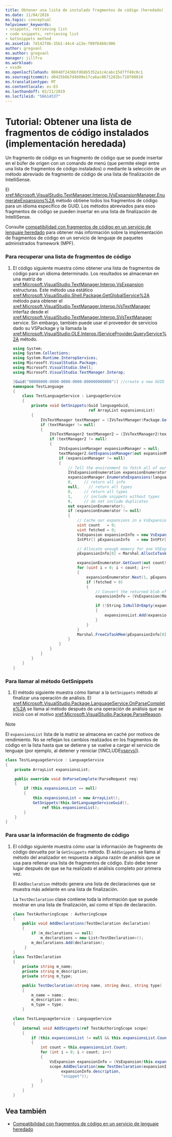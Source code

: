 ```yaml
---
title: Obtener una lista de instalado fragmentos de código (heredado) | Microsoft Docs
ms.date: 11/04/2016
ms.topic: conceptual
helpviewer_keywords:
- snippets, retrieving list
- code snippets, retrieving list
- GetSnippets method
ms.assetid: 7d142f8b-35b1-44c4-a13e-f89f6460c906
author: gregvanl
ms.author: gregvanl
manager: jillfra
ms.workload:
- vssdk
ms.openlocfilehash: 08040f2436bfd68b5352a1c4cabc15d7ff49c0c1
ms.sourcegitcommit: d0425b6b7d4b99e17ca6ac0671282bc718f80910
ms.translationtype: MT
ms.contentlocale: es-ES
ms.lasthandoff: 02/21/2019
ms.locfileid: "56614537"
---
```

# <a name="walkthrough-getting-a-list-of-installed-code-snippets-legacy-implementation"></a>Tutorial: Obtener una lista de fragmentos de código instalados (implementación heredada)
Un fragmento de código es un fragmento de código que se puede insertar en el búfer de origen con un comando de menú (que permite elegir entre una lista de fragmentos de código instalados) o mediante la selección de un método abreviado de fragmento de código de una lista de finalización de IntelliSense.

 El <xref:Microsoft.VisualStudio.TextManager.Interop.IVsExpansionManager.EnumerateExpansions%2A> método obtiene todos los fragmentos de código para un idioma específico de GUID. Los métodos abreviados para esos fragmentos de código se pueden insertar en una lista de finalización de IntelliSense.

 Consulte [compatibilidad con fragmentos de código en un servicio de lenguaje heredado](../../extensibility/internals/support-for-code-snippets-in-a-legacy-language-service.md) para obtener más información sobre la implementación de fragmentos de código en un servicio de lenguaje de paquetes administrados framework (MPF).

### <a name="to-retrieve-a-list-of-code-snippets"></a>Para recuperar una lista de fragmentos de código

1.  El código siguiente muestra cómo obtener una lista de fragmentos de código para un idioma determinado. Los resultados se almacenan en una matriz de <xref:Microsoft.VisualStudio.TextManager.Interop.VsExpansion> estructuras. Este método usa estático <xref:Microsoft.VisualStudio.Shell.Package.GetGlobalService%2A> método para obtener el <xref:Microsoft.VisualStudio.TextManager.Interop.IVsTextManager> interfaz desde el <xref:Microsoft.VisualStudio.TextManager.Interop.SVsTextManager> service. Sin embargo, también puede usar el proveedor de servicios dado su VSPackage y la llamada la <xref:Microsoft.VisualStudio.OLE.Interop.IServiceProvider.QueryService%2A> método.

    ```csharp
    using System;
    using System.Collections;
    using System.Runtime.InteropServices;
    using Microsoft.VisualStudio.Package;
    using Microsoft.VisualStudio.Shell;
    using Microsoft.VisualStudio.TextManager.Interop;

    [Guid("00000000-0000-0000-0000-000000000000")] //create a new GUID for the language service
    namespace TestLanguage
    {
        class TestLanguageService : LanguageService
        {
            private void GetSnippets(Guid languageGuid,
                                     ref ArrayList expansionsList)
            {
                IVsTextManager textManager = (IVsTextManager)Package.GetGlobalService(typeof(SVsTextManager));
                if (textManager != null)
                {
                    IVsTextManager2 textManager2 = (IVsTextManager2)textManager;
                    if (textManager2 != null)
                    {
                        IVsExpansionManager expansionManager = null;
                        textManager2.GetExpansionManager(out expansionManager);
                        if (expansionManager != null)
                        {
                            // Tell the environment to fetch all of our snippets.
                            IVsExpansionEnumeration expansionEnumerator = null;
                            expansionManager.EnumerateExpansions(languageGuid,
                            0,     // return all info
                            null,    // return all types
                            0,     // return all types
                            1,     // include snippets without types
                            0,     // do not include duplicates
                            out expansionEnumerator);
                            if (expansionEnumerator != null)
                            {
                                // Cache our expansions in a VsExpansion array
                                uint count   = 0;
                                uint fetched = 0;
                                VsExpansion expansionInfo = new VsExpansion();
                                IntPtr[] pExpansionInfo   = new IntPtr[1];

                                // Allocate enough memory for one VSExpansion structure. This memory is filled in by the Next method.
                                pExpansionInfo[0] = Marshal.AllocCoTaskMem(Marshal.SizeOf(expansionInfo));

                                expansionEnumerator.GetCount(out count);
                                for (uint i = 0; i < count; i++)
                                {
                                    expansionEnumerator.Next(1, pExpansionInfo, out fetched);
                                    if (fetched > 0)
                                    {
                                        // Convert the returned blob of data into a structure that can be read in managed code.
                                        expansionInfo = (VsExpansion)Marshal.PtrToStructure(pExpansionInfo[0], typeof(VsExpansion));

                                        if (!String.IsNullOrEmpty(expansionInfo.shortcut))
                                        {
                                            expansionsList.Add(expansionInfo);
                                        }
                                    }
                                }
                                Marshal.FreeCoTaskMem(pExpansionInfo[0]);
                            }
                        }
                    }
                }
            }
        }
    }
    ```

### <a name="to-call-the-getsnippets-method"></a>Para llamar al método GetSnippets

1.  El método siguiente muestra cómo llamar a la `GetSnippets` método al finalizar una operación de análisis. El <xref:Microsoft.VisualStudio.Package.LanguageService.OnParseComplete%2A> se llama al método después de una operación de análisis que se inició con el motivo <xref:Microsoft.VisualStudio.Package.ParseReason>.

> [!NOTE]
>  El `expansionsList` lista de la matriz se almacena en caché por motivos de rendimiento. No se reflejan los cambios realizados en los fragmentos de código en la lista hasta que se detiene y se vuelve a cargar el servicio de lenguaje (por ejemplo, al detener y reiniciar [!INCLUDE[vsprvs](../../code-quality/includes/vsprvs_md.md)]).

```csharp
class TestLanguageService : LanguageService
{
    private ArrayList expansionsList;

    public override void OnParseComplete(ParseRequest req)
    {
        if (this.expansionsList == null)
        {
            this.expansionsList = new ArrayList();
            GetSnippets(this.GetLanguageServiceGuid(),
                ref this.expansionsList);
        }
    }
}
```

### <a name="to-use-the-snippet-information"></a>Para usar la información de fragmento de código

1.  El código siguiente muestra cómo usar la información de fragmento de código devuelta por la `GetSnippets` método. El `AddSnippets` se llama al método del analizador en respuesta a alguna razón de análisis que se usa para rellenar una lista de fragmentos de código. Esto debe tener lugar después de que se ha realizado el análisis completo por primera vez.

     El `AddDeclaration` método genera una lista de declaraciones que se muestra más adelante en una lista de finalización.

     La `TestDeclaration` clase contiene toda la información que se puede mostrar en una lista de finalización, así como el tipo de declaración.

    ```csharp
    class TestAuthoringScope : AuthoringScope
    {
        public void AddDeclarations(TestDeclaration declaration)
        {
            if (m_declarations == null)
                m_declarations = new List<TestDeclaration>();
            m_declarations.Add(declaration);
         }
    }
    class TestDeclaration
    {
        private string m_name;
        private string m_description;
        private string m_type;

        public TestDeclaration(string name, string desc, string type)
        {
            m_name = name;
            m_description = desc;
            m_type = type;
        }

    class TestLanguageService : LanguageService
    {
        internal void AddSnippets(ref TestAuthoringScope scope)
        {
            if (this.expansionsList != null && this.expansionsList.Count > 0)
            {
                int count = this.expansionsList.Count;
                for (int i = 0; i < count; i++)
                {
                    VsExpansion expansionInfo = (VsExpansion)this.expansionsList[i];
                    scope.AddDeclaration(new TestDeclaration(expansionInfo.title,
                         expansionInfo.description,
                         "snippet"));
                }
            }
        }
    }

    ```

## <a name="see-also"></a>Vea también
- [Compatibilidad con fragmentos de código en un servicio de lenguaje heredado](../../extensibility/internals/support-for-code-snippets-in-a-legacy-language-service.md)